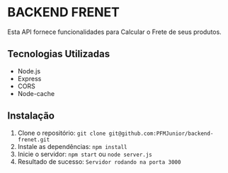 # BACKEND FRENET

Esta API fornece funcionalidades para Calcular o Frete de seus produtos.

## Tecnologias Utilizadas

* Node.js
* Express
* CORS
* Node-cache

## Instalação

1.  Clone o repositório: `git clone git@github.com:PFMJunior/backend-frenet.git`
2.  Instale as dependências: `npm install`
3.  Inicie o servidor: `npm start` ou `node server.js` 
4.  Resultado de sucesso: `Servidor rodando na porta 3000`